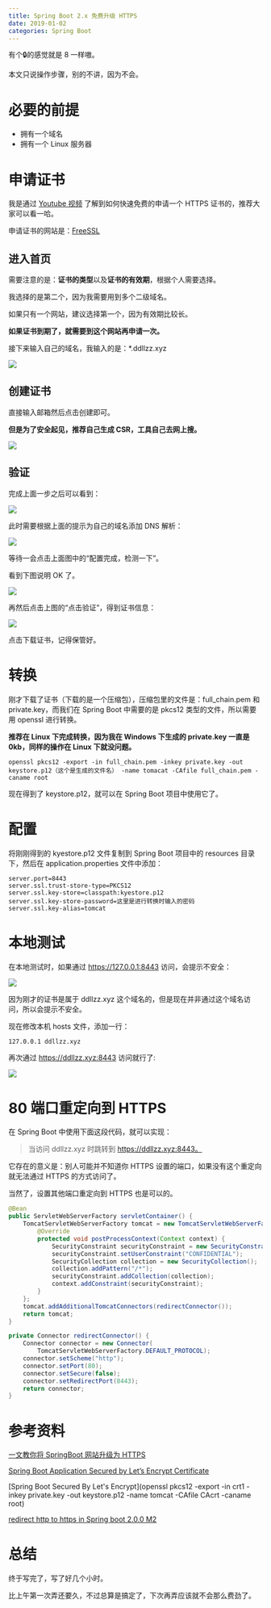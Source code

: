 ```yaml
---
title: Spring Boot 2.x 免费升级 HTTPS
date: 2019-01-02
categories: Spring Boot
---
```


有个🔒的感觉就是 8 一样嗷。

<!--more-->

本文只说操作步骤，别的不讲，因为不会。



# 必要的前提

- 拥有一个域名
- 拥有一个 Linux 服务器



# 申请证书

我是通过 [Youtube 视频](https://www.youtube.com/watch?v=fL6A9I1-U6M) 了解到如何快速免费的申请一个 HTTPS 证书的，推荐大家可以看一哈。

申请证书的网站是：[FreeSSL](https://freessl.cn/)

## 进入首页

需要注意的是：**证书的类型**以及**证书的有效期**，根据个人需要选择。

我选择的是第二个，因为我需要用到多个二级域名。

如果只有一个网站，建议选择第一个，因为有效期比较长。

**如果证书到期了，就需要到这个网站再申请一次。**

接下来输入自己的域名，我输入的是：*.ddllzz.xyz

![](https://md-img-1252869657.cos.ap-shanghai.myqcloud.com/hexo/Snipaste_2019-01-02_15-59-34.png)



## 创建证书

直接输入邮箱然后点击创建即可。

**但是为了安全起见，推荐自己生成 CSR，工具自己去网上搜。**

![](https://md-img-1252869657.cos.ap-shanghai.myqcloud.com/hexo/Snipaste_2019-01-02_16-18-43.png) 



## 验证

完成上面一步之后可以看到：

![](https://md-img-1252869657.cos.ap-shanghai.myqcloud.com/hexo/Snipaste_2019-01-02_16-27-12.png)

此时需要根据上面的提示为自己的域名添加 DNS 解析：

![](https://md-img-1252869657.cos.ap-shanghai.myqcloud.com/hexo/Snipaste_2019-01-02_16-29-44.png)

等待一会点击上面图中的“配置完成，检测一下”。

看到下图说明 OK 了。

![](https://md-img-1252869657.cos.ap-shanghai.myqcloud.com/hexo/Snipaste_2019-01-02_16-31-19.png)

再然后点击上图的“点击验证”，得到证书信息：

![](https://md-img-1252869657.cos.ap-shanghai.myqcloud.com/hexo/Snipaste_2019-01-02_17-44-33.png)

点击下载证书，记得保管好。



# 转换

刚才下载了证书（下载的是一个压缩包），压缩包里的文件是：full_chain.pem 和 private.key，而我们在 Spring Boot 中需要的是 pkcs12 类型的文件，所以需要用 openssl 进行转换。

**推荐在 Linux 下完成转换，因为我在 Windows 下生成的 private.key 一直是 0kb，同样的操作在 Linux 下就没问题。**

```shell
openssl pkcs12 -export -in full_chain.pem -inkey private.key -out keystore.p12（这个是生成的文件名） -name tomacat -CAfile full_chain.pem -caname root
```

现在得到了 keystore.p12，就可以在 Spring Boot 项目中使用它了。



# 配置

将刚刚得到的 kyestore.p12 文件复制到 Spring Boot 项目中的 resources 目录下，然后在 application.properties 文件中添加：

```properties
server.port=8443
server.ssl.trust-store-type=PKCS12
server.ssl.key-store=classpath:kyestore.p12
server.ssl.key-store-password=这里是进行转换时输入的密码
server.ssl.key-alias=tomcat
```



# 本地测试

在本地测试时，如果通过 https://127.0.0.1:8443 访问，会提示不安全：

![](https://md-img-1252869657.cos.ap-shanghai.myqcloud.com/hexo/Snipaste_2019-01-02_17-52-02.png) 

因为刚才的证书是属于 ddllzz.xyz 这个域名的，但是现在并非通过这个域名访问，所以会提示不安全。

现在修改本机 hosts 文件，添加一行：

```
127.0.0.1 ddllzz.xyz
```

再次通过 https://ddllzz.xyz:8443 访问就行了:

![](https://md-img-1252869657.cos.ap-shanghai.myqcloud.com/hexo/Snipaste_2019-01-02_17-55-45.png)



# 80 端口重定向到 HTTPS

在 Spring Boot 中使用下面这段代码，就可以实现：

> 当访问 ddllzz.xyz 时跳转到 https://ddllzz.xyz:8443。

它存在的意义是：别人可能并不知道你 HTTPS 设置的端口，如果没有这个重定向就无法通过 HTTPS 的方式访问了。

当然了，设置其他端口重定向到 HTTPS 也是可以的。

```java
@Bean
public ServletWebServerFactory servletContainer() {
    TomcatServletWebServerFactory tomcat = new TomcatServletWebServerFactory() {
        @Override
        protected void postProcessContext(Context context) {
            SecurityConstraint securityConstraint = new SecurityConstraint();
            securityConstraint.setUserConstraint("CONFIDENTIAL");
            SecurityCollection collection = new SecurityCollection();
            collection.addPattern("/*");
            securityConstraint.addCollection(collection);
            context.addConstraint(securityConstraint);
        }
    };
    tomcat.addAdditionalTomcatConnectors(redirectConnector());
    return tomcat;
}

private Connector redirectConnector() {
    Connector connector = new Connector(
        TomcatServletWebServerFactory.DEFAULT_PROTOCOL);
    connector.setScheme("http");
    connector.setPort(80);
    connector.setSecure(false);
    connector.setRedirectPort(8443);
    return connector;
}
```



# 参考资料

[一文教你将 SpringBoot 网站升级为 HTTPS](https://juejin.im/post/5b44b4fef265da0f767530f7)

[Spring Boot Application Secured by Let’s Encrypt Certificate](https://www.heydari.be/spring-boot-application-secured-by-a-lets-encrypt-certificate/)

[Spring Boot Secured By Let's Encrypt](openssl pkcs12 -export -in crt1 -inkey private.key -out keystore.p12 -name tomcat -CAfile CAcrt -caname root)

[redirect http to https in Spring boot 2.0.0 M2](https://github.com/spring-projects/spring-boot/issues/9836)



# 总结

终于写完了，写了好几个小时。

比上午第一次弄还要久，不过总算是搞定了，下次再弄应该就不会那么费劲了。